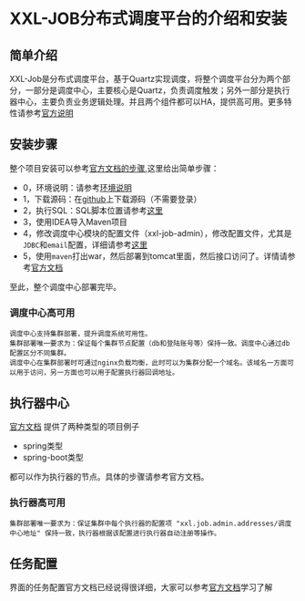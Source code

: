 # XXL-JOB分布式调度平台的介绍和安装

## 简单介绍
XXL-Job是分布式调度平台，基于Quartz实现调度，将整个调度平台分为两个部分，一部分是调度中心，主要核心是Quartz，负责调度触发；另外一部分是执行器中心，主要负责业务逻辑处理。并且两个组件都可以HA，提供高可用。更多特性请参考[官方说明](http://www.xuxueli.com/xxl-job/#/?id=_12-%e7%89%b9%e6%80%a7)

## 安装步骤
整个项目安装可以参考[官方文档的步骤](http://www.xuxueli.com/xxl-job/#/?id=%e4%ba%8c%e3%80%81%e5%bf%ab%e9%80%9f%e5%85%a5%e9%97%a8),这里给出简单步骤：
- 0，环境说明：请参考[环境说明](http://www.xuxueli.com/xxl-job/#/?id=_15-%e7%8e%af%e5%a2%83)
- 1，下载源码：在[github](https://github.com/xuxueli/xxl-job/releases)上下载源码（不需要登录）
- 2，执行SQL：SQL脚本位置请参考[这里](http://www.xuxueli.com/xxl-job/#/?id=_21-%e5%88%9d%e5%a7%8b%e5%8c%96%e8%b0%83%e5%ba%a6%e6%95%b0%e6%8d%ae%e5%ba%93)
- 3，使用IDEA导入Maven项目
- 4，修改调度中心模块的配置文件（xxl-job-admin），修改配置文件，尤其是`JDBC`和`email`配置，详细请参考[这里](http://www.xuxueli.com/xxl-job/#/?id=%e6%ad%a5%e9%aa%a4%e4%b8%80%ef%bc%9a%e8%b0%83%e5%ba%a6%e4%b8%ad%e5%bf%83%e9%85%8d%e7%bd%ae%ef%bc%9a)
- 5，使用`maven`打出war，然后部署到tomcat里面，然后接口访问了。详情请参考[官方文档](http://www.xuxueli.com/xxl-job/#/?id=%e6%ad%a5%e9%aa%a4%e4%ba%8c%ef%bc%9a%e9%83%a8%e7%bd%b2%e9%a1%b9%e7%9b%ae%ef%bc%9a)

至此，整个调度中心部署完毕。

### 调度中心高可用

    调度中心支持集群部署，提升调度系统可用性。
    集群部署唯一要求为：保证每个集群节点配置（db和登陆账号等）保持一致。调度中心通过db配置区分不同集群。
    调度中心在集群部署时可通过nginx负载均衡，此时可以为集群分配一个域名。该域名一方面可以用于访问，另一方面也可以用于配置执行器回调地址。

## 执行器中心
[官方文档](http://www.xuxueli.com/xxl-job/#/?id=%e6%ad%a5%e9%aa%a4%e5%9b%9b%ef%bc%9a%e9%83%a8%e7%bd%b2%e6%89%a7%e8%a1%8c%e5%99%a8%e9%a1%b9%e7%9b%ae%ef%bc%9a) 提供了两种类型的项目例子

- spring类型
- spring-boot类型

都可以作为执行器的节点。具体的步骤请参考官方文档。

### 执行器高可用
    
    集群部署唯一要求为：保证集群中每个执行器的配置项 "xxl.job.admin.addresses/调度中心地址" 保持一致，执行器根据该配置进行执行器自动注册等操作。

## 任务配置
界面的任务配置官方文档已经说得很详细，大家可以参考[官方文档](http://www.xuxueli.com/xxl-job/#/?id=%e4%b8%89%e3%80%81%e4%bb%bb%e5%8a%a1%e8%af%a6%e8%a7%a3)学习了解